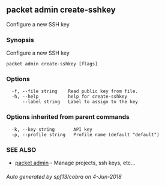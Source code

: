 ## packet admin create-sshkey

Configure a new SSH key

### Synopsis

Configure a new SSH key

```
packet admin create-sshkey [flags]
```

### Options

```
  -f, --file string    Read public key from file.
  -h, --help           help for create-sshkey
      --label string   Label to assign to the key
```

### Options inherited from parent commands

```
  -k, --key string       API key
  -p, --profile string   Profile name (default "default")
```

### SEE ALSO

* [packet admin](packet_admin.md)	 - Manage projects, ssh keys, etc...

###### Auto generated by spf13/cobra on 4-Jun-2018
